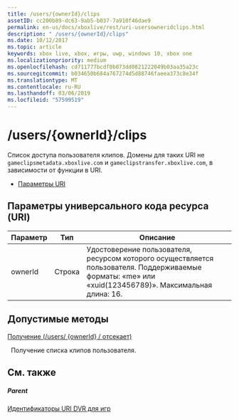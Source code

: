 ```yaml
---
title: /users/{ownerId}/clips
assetID: cc200b89-dc63-9ab5-b037-7a910f46dae9
permalink: en-us/docs/xboxlive/rest/uri-usersowneridclips.html
description: " /users/{ownerId}/clips"
ms.date: 10/12/2017
ms.topic: article
keywords: xbox live, xbox, игры, uwp, windows 10, xbox one
ms.localizationpriority: medium
ms.openlocfilehash: cd711777bcdf0b073dd0821222049b03aa35a23c
ms.sourcegitcommit: b034650b684a767274d5d88746faeea373c8e34f
ms.translationtype: MT
ms.contentlocale: ru-RU
ms.lasthandoff: 03/06/2019
ms.locfileid: "57599519"
---
```

# <a name="usersowneridclips"></a>/users/{ownerId}/clips
Список доступа пользователя клипов. Домены для таких URI не `gameclipsmetadata.xboxlive.com` и `gameclipstransfer.xboxlive.com`, в зависимости от функции в URI.
 
  * [Параметры URI](#ID4EX)
 
<a id="ID4EX"></a>

 
## <a name="uri-parameters"></a>Параметры универсального кода ресурса (URI)
 
| Параметр| Тип| Описание| 
| --- | --- | --- | 
| ownerId| Строка| Удостоверение пользователя, ресурсом которого осуществляется пользователя. Поддерживаемые форматы: «me» или «xuid(123456789)». Максимальная длина: 16.| 
  
<a id="ID4EVB"></a>

 
## <a name="valid-methods"></a>Допустимые методы

[Получение (/users/ {ownerId} / отсекает)](uri-usersowneridclipsget.md)

&nbsp;&nbsp;Получение списка клипов пользователя.
 
<a id="ID4E6B"></a>

 
## <a name="see-also"></a>См. также
 
<a id="ID4EBC"></a>

 
##### <a name="parent"></a>Parent 

[Идентификаторы URI DVR для игр](atoc-reference-dvr.md)

   